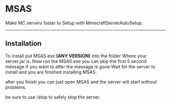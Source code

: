 # MSAS
Make MC servers faster to Setup with MinecraftServerAutoSetup.

--------
## Installation
To install put MSAS.exe **(ANY VERSION)**
into the folder Where your server.jar is.
Now run the MSAS.exe you can skip the first 5 second message if you want to 
after the message is gone Wait for the server to install
and you are finished installing MSAS.

after you finish you can just open MSAS and the server will start without problems.

be sure to use /stop to safely stop the server.
